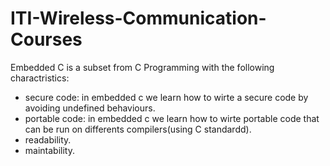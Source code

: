 # ITI-Wireless-Communication-Courses
Embedded C is a subset from C Programming with the following charactristics:
- secure code:
                in embedded c we learn how to wirte a secure code by avoiding undefined behaviours.
- portable code:
                in embedded c we learn how to wirte portable code that can be run on differents compilers(using C standardd).
- readability.
- maintability.
